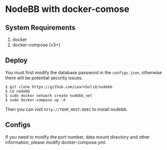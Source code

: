 # NodeBB with docker-comose

## System Requirements

1. docker
2. docker-compose (v3+)

## Deploy

You must first modify the database password in the ```configs.json```, otherwise there will be potential security issues.

``` shell
$ git clone https://github.com/LearnSolid/nodebb
$ cd nodebb
$ sudo docker network create nodebb_net
$ sudo docker-compose up -d
```

Then you can visit ```http://YOUR_HOST:8081``` to install nodebb.

## Configs

If you need to modify the port number, data mount directory and other information, please modify docker-compose.yml.
